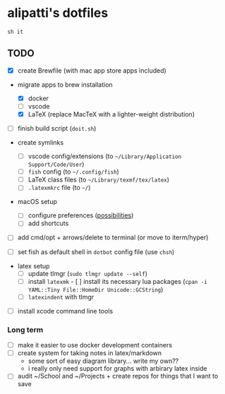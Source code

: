 # alipatti's dotfiles

`sh it`

## TODO

- [x] create Brewfile (with mac app store apps included)
- migrate apps to brew installation

  - [x] docker
  - [ ] vscode
  - [x] LaTeX (replace MacTeX with a lighter-weight distribution)

- [ ] finish build script (`doit.sh`)

- create symlinks

  - [ ] vscode config/extensions
        (to `~/Library/Application Support/Code/User`)
  - [ ] `fish` config
        (to `~/.config/fish`)
  - [ ] LaTeX class files
        (to `~/Library/texmf/tex/latex`)
  - [ ] `.latexmkrc` file
        (to `~/`)

- macOS setup
  - [ ] configure preferences ([possibilities](https://ss64.com/osx/syntax-defaults.html))
  - [ ] add shortcuts
- [ ] add cmd/opt + arrows/delete to terminal (or move to iterm/hyper)

- [ ] set fish as default shell in `dotbot` config file
      (use `chsh`)

- latex setup
  - [ ] update tlmgr (`sudo tlmgr update --self`)
  - [ ] install `latexmk` - [ ] install its necessary lua packages
        (`cpan -i YAML::Tiny File::HomeDir Unicode::GCString`)
  - [ ] `latexindent` with tlmgr

- [ ] install xcode command line tools

### Long term

- [ ] make it easier to use docker development containers
- [ ] create system for taking notes in latex/markdown
  - some sort of easy diagram library... write my own??
  - i really only need support for graphs with arbirary latex inside
- [ ] audit ~/School and ~/Projects + create repos for things that I want to save
